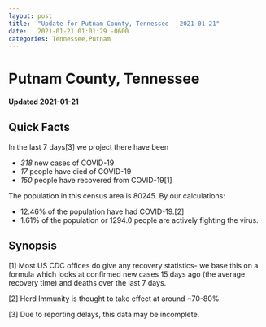 ```yaml
---
layout: post
title:  "Update for Putnam County, Tennessee - 2021-01-21"
date:   2021-01-21 01:01:29 -0600
categories: Tennessee,Putnam
---
```


# Putnam County, Tennessee
#### Updated 2021-01-21

## Quick Facts

In the last 7 days[3] we project there have been
- *318* new cases of COVID-19
- *17* people have died of COVID-19
- *150* people have recovered from COVID-19[1]

The population in this census area is 80245. By our calculations:
- 12.46% of the population have had COVID-19.[2]
- 1.61% of the population or 1294.0 people are actively fighting the virus.

## Synopsis




[1] Most US CDC offices do give any recovery statistics- we base this on a formula which looks at confirmed new cases
15 days ago (the average recovery time) and deaths over the last 7 days.

[2] Herd Immunity is thought to take effect at around ~70-80%

[3] Due to reporting delays, this data may be incomplete.
 
    
